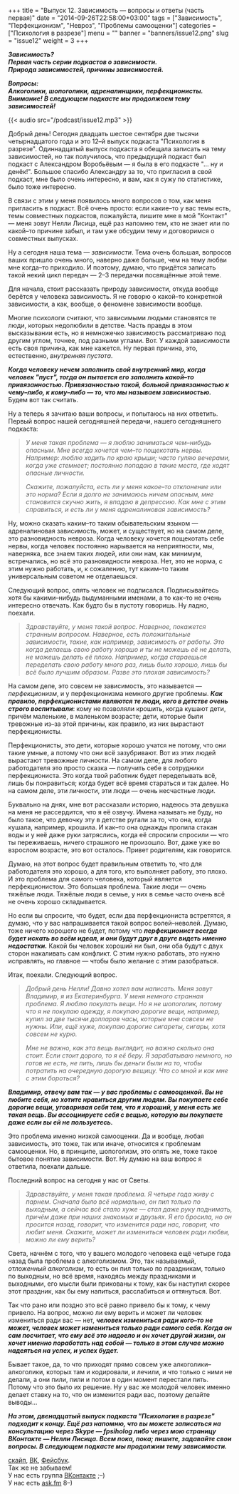 +++
title = "Выпуск 12. Зависимость — вопросы и ответы (часть первая)"
date = "2014-09-26T22:58:00+03:00"
tags = ["Зависимость", "Перфекционизм", "Невроз", "Проблемы самооценки"]
categories = ["Психология в разрезе"]
menu = ""
banner = "banners/issue12.png"
slug = "issue12"
weight = 3
+++

***Зависимость?***<br>
***Первая часть серии подкастов о зависимости.***<br>
***Природа зависимостей, причины зависимостей.***<br>

***Вопросы:***<br>
***Алкоголики, шопоголики, адреналинщики, перфекционисты.***<br>
***Внимание! В следующем подкасте мы продолжаем тему зависимостей!***

{{< audio src="/podcast/issue12.mp3" >}}

Добрый день! Сегодня двадцать шестое сентября две тысячи четырнадцатого года и это 12–й выпуск подкаста "Психология в разрезе". Одиннадцатый выпуск подкаста я обещала записать на тему зависимостей, но так получилось, что предыдущий подкаст был подкаст с Александром Воробьёвым — я была в его подкасте "… ну и денёк!". Большое спасибо Александру за то, что пригласил в свой подкаст, мне было очень интересно, и вам, как я сужу по статистике, было тоже интересно.

В связи с этим у меня появилось много вопросов о том, как меня пригласить в подкаст. Всё очень просто: если какие–то у вас темы есть, темы совместных подкастов, пожалуйста, пишите мне в мой "Контакт" — меня зовут Нелли Лисица, ещё раз напомню тем, кто не знает или по какой–то причине забыл, и там уже обсудим тему и договоримся о совместных выпусках.

Ну а сегодня наша тема — *зависимости*. Тема очень большая, вопросов ваших пришло очень много, наверно даже больше, чем на тему любви мне когда–то приходило. И поэтому, думаю, что придётся записать такой некий цикл передач — 2–3 передачки посвящённые этой теме.

Для начала, стоит рассказать природу зависимости, откуда вообще берётся у человека зависимость. Я не говорю о какой–то конкретной зависимости, а как, вообще, о феномене зависимости вообще.

Многие психологи считают, что зависимыми людьми становятся те люди, которых недолюбили в детстве. Часть правды в этом высказывании есть, но я немножечко зависимость рассматриваю под другим углом, точнее, под разными углами. Вот. У каждой зависимости есть своя причина, как мне кажется. Ну первая причина, это, естественно, *внутренняя пустота*.
<!--more-->

***Когда человеку нечем заполнить свой внутренний мир, когда человек "пуст", тогда он пытается его заполнить какой–то привязанностью. Привязанностью такой, больной привязанностью к чему–либо, к кому–либо — то, что мы называем зависимостью.*** Будем вот так считать.

Ну а теперь я зачитаю ваши вопросы, и попытаюсь на них ответить. Первый вопрос нашей сегодняшней передачи, нашего сегодняшнего подкаста:

>*У меня такая проблема — я люблю заниматься чем–нибудь опасным. Мне всегда хочется чем–то пощекотать нервы. Например: люблю ходить по краю крыши; часто гуляю вечерами, когда уже стемнеет; постоянно попадаю в такие места, где ходят опасные личности.*
>
>*Скажите, пожалуйста, есть ли у меня какое–то отклонение или это норма? Если я долго не занимаюсь ничем опасным, мне становится скучно жить, я впадаю в депрессию. Как мне с этим справиться, и есть ли у меня адреналиновая зависимость?*

Ну, можно сказать каким–то таким обывательским языком — адреналиновая зависимость, может, и существует, но на самом деле, это разновидность невроза. Когда человеку хочется пощекотать себе нервы, когда человек постоянно нарывается на неприятности, мы, наверняка, все знаем таких людей, или они нам, как минимум, встречались, но всё это разновидности невроза. Нет, это не норма, с этим нужно работать, и, к сожалению, тут каким–то таким универсальным советом не отделаешься. 

Следующий вопрос, опять человек не подписался. Подписывайтесь хотя бы какими–нибудь выдуманными именами, а то как–то не очень интересно отвечать. Как будто бы в пустоту говоришь. Ну ладно, поехали.

>*Здравствуйте, у меня такой вопрос. Наверное, покажется странным вопросом. Наверное, есть положительные зависимости, такие, как например, зависимость от работы. Это когда делаешь свою работу хорошо и ты не можешь её не делать, не можешь делать её плохо. Например, когда стараешься переделать свою работу много раз, лишь было хорошо, лишь бы всё было лучшим образом. Разве это плохая зависимость?*

На самом деле, это совсем не зависимость, это называется — *перфекционизм*, и у перфекционизма немного другие проблемы. ***Как правило, перфекционистами являются те люди, кого в детстве очень строго воспитывали***: кому не позволяли крошить, когда кушают дети, причём маленькие, в маленьком возрасте; дети, которые были тревожные из–за этой причины, как правило, из них вырастают перфекционисты.

Перфекционисты, это дети, которые хорошо учатся не потому, что они такие умные, а потому что они всё зазубривают. Вот из этих людей вырастают тревожные личности. На самом деле, для любого работодателя это просто сказка — получить себе в сотрудники перфекциониста. Это когда твой работник будет переделывать всё, лишь бы понравиться; когда будет всё время стараться и так далее. Но на самом деле, эти личности, эти люди — очень несчастные люди.

Буквально на днях, мне вот рассказали историю, надеюсь эта девушка на меня не рассердится, что я её озвучу. Имена называть не буду, но было такое, что девочку эту в детстве ругали за то, что она, когда кушала, например, крошила. И как–то она однажды пролила стакан воды и у неё даже руки затряслись, когда её спросили спросили — что ты переживаешь, ничего страшного не произошло. Вот, даже уже во взрослом возрасте, это вот осталось. Привет родителям, как говорится.

Думаю, на этот вопрос будет правильным ответить то, что для работодателя это хорошо, а для того, кто выполняет работу, это плохо. И это проблема для самого человека, который является перфекционистом. Это большая проблема. Такие люди — очень тяжёлые люди. Тяжёлые люди в семье, у них в семье часто очень всё не очень хорошо складывается.

Но если вы спросите, что будет, если два перфекциониста встретятся, я думаю, что у вас напрашивается такой вопрос волей–неволей. Думаю, тоже ничего хорошего не будет, потому что ***перфекционист всегда будет искать во всём идеал, и они будут друг в друге видеть именно недостатки.*** Какой бы человек хороший ни был, они оба будут с двух сторон накаливать сам конфликт. С этим нужно работать, это нужно исправлять, но главное — чтобы было желание с этим разобраться.

Итак, поехали. Следующий вопрос.

>*Добрый день Нелли! Давно хотел вам написать. Меня зовут Владимир, я из Екатеринбурга. У меня немного странная проблема. Я люблю покупать вещи. Но я не шопоголик, потому что я не покупаю одежду, я покупаю дорогие вещи, например, купил за две тысячи долларов часы, которые мне совсем не нужны. Или, ещё хуже, покупаю дорогие сигареты, сигары, хотя совсем не курю.*
>
>*Мне не важно, как эта вещь выглядит, но важно сколько она стоит. Если стоит дорого, то я её беру. Я зарабатываю немного, но готов не есть, не пить, лишь бы деньги были на то, чтобы потратить на очередную дорогую вещицу. Что со мной и как мне с этим бороться?*

***Владимир, отвечу вам так — у вас проблемы с самооценкой. Вы не любите себя, но хотите нравиться другим людям. Вы покупаете себе дорогие вещи, уговаривая себя тем, что я хороший, у меня есть же такая вещь. Вы ассоциируете себя с вещью, которую вы покупаете даже если вы ей не пользуетесь.***

Это проблема именно низкой самооценки. Да и вообще, любая зависимость, это тоже, так или иначе, относится к проблемам самооценки. Но, в принципе, шопоголизм, это опять же, тоже такое бытовое понятие зависимости. Вот. Ну думаю на ваш вопрос я ответила, поехали дальше.

Последний вопрос на сегодня у нас от Светы.

>*Здравствуйте, у меня такая проблема. Я четыре года живу с парнем. Сначала было всё нормально, он пил только по выходным, а сейчас всё стало хуже — стал даже руку поднимать, причём даже при наших знакомых и друзьях. Я его бросила, но он просится назад, говорит, что изменится ради нас, говорит, что любит меня. Скажите, может ли измениться человек ради любви, можно ли ему верить?*

Света, начнём с того, что у вашего молодого человека ещё четыре года назад была проблема с алкоголизмом. Это, так называемый, *отложенный алкоголизм*, то есть он пил только по праздникам, только по выходным, но всё время, находясь между праздниками и выходными, его мысли были прикованы к тому, как бы наступил скорее этот праздник, как бы ему напиться, расслабиться и оттянуться. Вот.

Так что рано или поздно это всё равно привело бы к тому, к чему привело. На вопрос, можно ли ему верить и может ли человек измениться ради вас — нет, ***человек измениться ради кого–то не может, человек может измениться только ради самого себя. Когда он сам посчитает, что ему всё это надоело и он хочет другой жизни, он хочет именно поработать над собой — только в этом случае можно надеяться на успех, и успех будет.***

Бывает такое, да, то что приходят прямо совсем уже алкоголики–алкоголики, которых там и кодировали, и лечили, и что только с ними не делали, а они пили, пили и потом в один момент перестали пить. Потому что это было их решение. Ну у вас же молодой человек именно делает ставку на то, что он изменится ради вас, поэтому делайте выводы…

***На этом, двенадцатый выпуск подкаста "Психология в разрезе" подходит к концу. Ещё раз напомню, что вы можете записаться на консультацию через Skype — fpsiholog либо через мою страницу ВКонтакте — Нелли Лисица. Всем пока, пока; пишите, задавайте свои вопросы. В следующем подкасте мы продолжим тему зависимости.***


<a href="skype:fpsiholog?userinfo">скайп</a>, <a href="https://vk.com/sunnybunnyf">ВК</a>, <a href="https://www.facebook.com/SunnyBunnyF">Фейсбук</a>.<br>
Так же не забываем!<br>
У нас есть группа <a href="https://vk.com/fpsiholog">ВКонтакте</a> ;–)<br>
У нас есть <a href="http://ask.fm/fpsiholog">ask.fm</a> 8–)